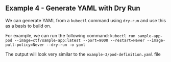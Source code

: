 ## Example 4 - Generate YAML with Dry Run

We can generate YAML from a `kubectl` command using `dry-run` and use this as a basis to build on. 

For example, we can run the following command:
`kubectl run sample-app-pod --image=ctf/sample-app:latest --port=9000 --restart=Never --image-pull-policy=Never --dry-run -o yaml`

The output will look very similar to the `example-3/pod-definition.yaml` file